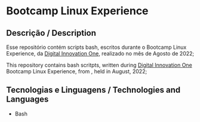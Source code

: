 # Bootcamp Linux Experience

## Descrição / Description

Esse repositório contém scripts bash, escritos durante o Bootcamp Linux Experience, da [Digital Innovation One](https://www.dio.me), realizado no mês de Agosto de 2022;

This repository contains bash scritpts, written during [Digital Innovation One](https://www.dio.me) Bootcamp Linux Experience, from , held in August, 2022;

## Tecnologias e Linguagens / Technologies and Languages

- Bash